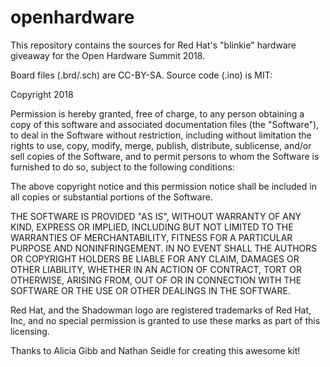 # openhardware

This repository contains the sources for Red Hat's "blinkie" hardware giveaway for the Open Hardware Summit 2018.

Board files (.brd/.sch) are CC-BY-SA.
Source code (.ino) is MIT:

  Copyright 2018

  Permission is hereby granted, free of charge, to any person obtaining a copy of this software and associated documentation files (the 
  "Software"), to deal in the Software without restriction, including without limitation the rights to use, copy, modify, merge, publish, 
  distribute, sublicense, and/or sell copies of the Software, and to permit persons to whom the Software is furnished to do so, subject to the 
  following conditions:

  The above copyright notice and this permission notice shall be included in all copies or substantial portions of the Software.

  THE SOFTWARE IS PROVIDED "AS IS", WITHOUT WARRANTY OF ANY KIND, EXPRESS OR IMPLIED, INCLUDING BUT NOT LIMITED TO THE WARRANTIES OF 
  MERCHANTABILITY, FITNESS FOR A PARTICULAR PURPOSE AND NONINFRINGEMENT. IN NO EVENT SHALL THE AUTHORS OR COPYRIGHT HOLDERS BE LIABLE FOR ANY 
  CLAIM, DAMAGES OR OTHER LIABILITY, WHETHER IN AN ACTION OF CONTRACT, TORT OR OTHERWISE, ARISING FROM, OUT OF OR IN CONNECTION WITH THE 
  SOFTWARE OR THE USE OR OTHER DEALINGS IN THE SOFTWARE.

Red Hat, and the Shadowman logo are registered trademarks of Red Hat, Inc, and no special permission is granted to use these marks as part of 
this licensing.

Thanks to Alicia Gibb and Nathan Seidle for creating this awesome kit!
